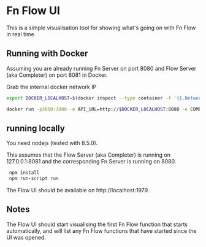 # Fn Flow  UI  


This is a simple visualisation tool for showing what's going on with Fn Flow in real time. 

## Running with Docker

Assuming you are already running Fn Server on port 8080 and Flow Server (aka Completer) on port 8081 in Docker.

Grab the internal docker network IP 
```bash
export DOCKER_LOCALHOST=$(docker inspect --type container -f '{{.NetworkSettings.Gateway}}' functions)
```

```bash 
docker run -p3000:3000 -e API_URL=http://$DOCKER_LOCALHOST:8080 -e COMPLETER_BASE_URL=http://$DOCKER_LOCALHOST:8081 fnproject/flow:ui
```

## running locally 

You need nodejs (tested with 8.5.0).

This assumes that the Flow Server (aka Completer) is running on 127.0.0.1:8081 and the corresponding Fn Server is running on 8080.

```bash
 npm install 
 npm run-script run 
```

The Flow UI should be available on http://localhost:1979.


## Notes
 
 The Flow UI should start visualising the first Fn Flow function that starts automatically, and will list any Fn Flow functions that have started since the UI was opened. 
 

